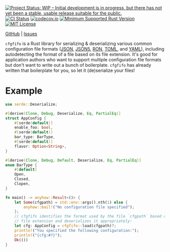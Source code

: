 [![Project Status: WIP – Initial development is in progress, but there has not yet been a stable, usable release suitable for the public.](https://www.repostatus.org/badges/latest/wip.svg)](https://www.repostatus.org/#wip)
[![CI Status](https://github.com/jwodder/cfgfifo/actions/workflows/test.yml/badge.svg)](https://github.com/jwodder/cfgfifo/actions/workflows/test.yml)
[![codecov.io](https://codecov.io/gh/jwodder/cfgfifo/branch/master/graph/badge.svg)](https://codecov.io/gh/jwodder/cfgfifo)
[![Minimum Supported Rust Version](https://img.shields.io/badge/MSRV-1.67-orange)](https://www.rust-lang.org)
[![MIT License](https://img.shields.io/github/license/jwodder/cfgfifo.svg)](https://opensource.org/licenses/MIT)

[GitHub](https://github.com/jwodder/cfgfifo) | [Issues](https://github.com/jwodder/cfgfifo/issues)

`cfgfifo` is a Rust library for serializing & deserializing various common
configuration file formats ([JSON][], [JSON5][], [RON][], [TOML][], and
[YAML][]), including autodetecting the format of a file based on its file
extension.  It's good for application authors who want to support multiple
configuration file formats but don't want to write out a bunch of boilerplate.
`cfgfifo` has already written that boilerplate for you, so let it (de)serialize
your files!

[JSON]: https://www.json.org
[JSON5]: https://json5.org
[RON]: https://github.com/ron-rs/ron
[TOML]: https://toml.io
[YAML]: https://yaml.org

Example
=======

```rust
use serde::Deserialize;

#[derive(Clone, Debug, Deserialize, Eq, PartialEq)]
struct AppConfig {
    #[serde(default)]
    enable_foo: bool,
    #[serde(default)]
    bar_type: BarType,
    #[serde(default)]
    flavor: Option<String>,
}

#[derive(Clone, Debug, Default, Deserialize, Eq, PartialEq)]
enum BarType {
    #[default]
    Open,
    Closed,
    Clopen,
}

fn main() -> anyhow::Result<()> {
    let Some(cfgpath) = std::env::args().nth(1) else {
        anyhow::bail!("No configuration file specified");
    };
    // cfgfifo identifies the format used by the file `cfgpath` based on its
    // file extension and deserializes it appropriately:
    let cfg: AppConfig = cfgfifo::load(cfgpath)?;
    println!("You specified the following configuration:");
    println!("{cfg:#?}");
    Ok(())
}
```
